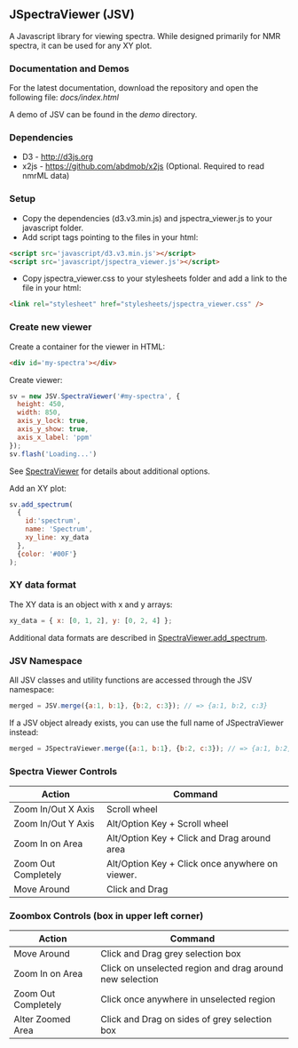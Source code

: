 ## JSpectraViewer (JSV) ##

A Javascript library for viewing spectra. While designed primarily for NMR spectra, it can be used for any XY plot.

### Documentation and Demos ###

For the latest documentation, download the repository and open the following file:
_docs/index.html_

A demo of JSV can be found in the _demo_ directory.

### Dependencies ###
* D3 - http://d3js.org
* x2js - https://github.com/abdmob/x2js (Optional. Required to read nmrML data)

### Setup ###

* Copy the dependencies (d3.v3.min.js) and jspectra_viewer.js to your javascript folder.
* Add script tags pointing to the files in your html:

```html
<script src='javascript/d3.v3.min.js'></script>
<script src='javascript/jspectra_viewer.js'></script>
```

* Copy jspectra_viewer.css to your stylesheets folder and add a link to the file in your html:

```html
<link rel="stylesheet" href="stylesheets/jspectra_viewer.css" />
```

### Create new viewer ###

Create a container for the viewer in HTML:

```html
<div id='my-spectra'></div>
```

Create viewer:
```js
sv = new JSV.SpectraViewer('#my-spectra', {
  height: 450,
  width: 850,
  axis_y_lock: true,
  axis_y_show: true,
  axis_x_label: 'ppm'
});
sv.flash('Loading...')
```

See [SpectraViewer](SpectraViewer.js.html) for details about additional options.

Add an XY plot:
```js
sv.add_spectrum(
  {
    id:'spectrum',
    name: 'Spectrum',
    xy_line: xy_data
  },
  {color: '#00F'}
);
```

### XY data format ###
The XY data is an object with x and y arrays:
```js
xy_data = { x: [0, 1, 2], y: [0, 2, 4] };
```
Additional data formats are described in [SpectraViewer.add_spectrum](SpectraViewer.js.html#add_spectrum).


### JSV Namespace ###
All JSV classes and utility functions are accessed through the JSV namespace:
```js
merged = JSV.merge({a:1, b:1}, {b:2, c:3}); // => {a:1, b:2, c:3}
```

If a JSV object already exists, you can use the full name of JSpectraViewer instead:
```js
merged = JSpectraViewer.merge({a:1, b:1}, {b:2, c:3}); // => {a:1, b:2, c:3}
```

### Spectra Viewer Controls ###

Action              | Command
--------------------|-------------
Zoom In/Out X Axis  | Scroll wheel
Zoom In/Out Y Axis  | Alt/Option Key + Scroll wheel
Zoom In on Area     | Alt/Option Key + Click and Drag around area
Zoom Out Completely | Alt/Option Key + Click once anywhere on viewer.
Move Around         | Click and Drag

### Zoombox Controls (box in upper left corner) ###

Action              | Command
--------------------|-------------
Move Around         | Click and Drag grey selection box
Zoom In on Area     | Click on unselected region and drag around new selection
Zoom Out Completely | Click once anywhere in unselected region
Alter Zoomed Area   | Click and Drag on sides of grey selection box

